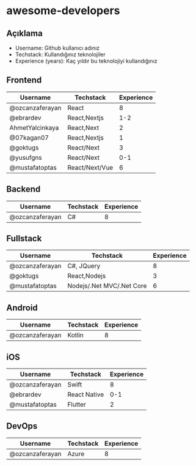 # awesome-developers

## Açıklama

- Username: Github kullanıcı adınız
- Techstack: Kullandığınız teknolojiler
- Experience (years): Kaç yıldır bu teknolojiyi kullandığınız

## Frontend
| Username        | Techstack | Experience |
| --------------- | --------- | ---------- |
| @ozcanzaferayan | React     | 8          |
| @ebrardev       | React,Nextjs | 1-2     |
| AhmetYalcinkaya | React,Next | 2         |
| @07kagan07 | React,Nextjs     | 1        |
| @goktugs        | React/Next | 3         |
| @yusufgns       | React/Next| 0-1        |
| @mustafatoptas  | React/Next/Vue| 6          |

## Backend

| Username        | Techstack | Experience |
| --------------- | --------- | ---------- |
| @ozcanzaferayan | C#        | 8          |

## Fullstack

| Username        | Techstack    | Experience |
| --------------- | ------------ | ---------- |
| @ozcanzaferayan | C#, JQuery   | 8          |
| @goktugs        | React,Nodejs | 3          |
| @mustafatoptas  | Nodejs/.Net MVC/.Net Core | 6          |

## Android

| Username        | Techstack | Experience |
| --------------- | --------- | ---------- |
| @ozcanzaferayan | Kotlin    | 8          |

## iOS
| Username        | Techstack  | Experience |
| --------------- | ---------- | ---------- |
| @ozcanzaferayan | Swift      | 8          |
| @ebrardev       | React Native | 0-1      |
| @mustafatoptas  | Flutter | 2             |


## DevOps
| Username        | Techstack  | Experience |
| --------------- | ---------- | ---------- |
| @ozcanzaferayan | Azure      | 8          |
